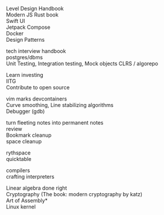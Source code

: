 Level Design Handbook   
Modern JS
Rust book   
Swift UI   
Jetpack Compose   
Docker   
Design Patterns   
   
tech interview handbook   
postgres/dbms   
Unit Testing, Integration testing, Mock objects
CLRS / algorepo   
   
Learn investing   
IITG   
Contribute to open source

vim marks
devcontainers   
Curve smoothing, Line stabilizing algorithms   
Debugger (gdb)   
   
turn fleeting notes into permanent notes   
review   
Bookmark cleanup   
space cleanup   
   
rythspace   
quicktable   
   
compilers   
crafting interpreters   
   
Linear algebra done right   
Cryptography (The book: modern cryptography by katz)   
Art of Assembly\*   
Linux kernel